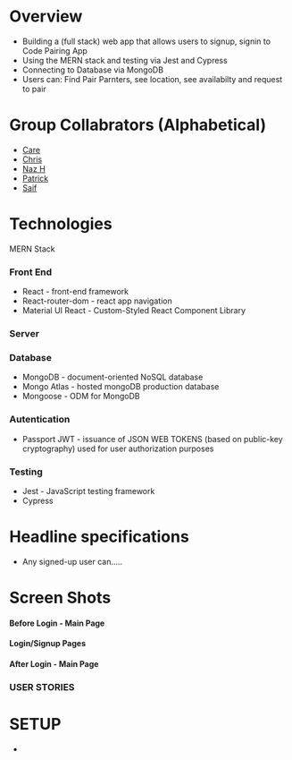 # Overview

- Building a (full stack) web app that allows users to signup, signin to Code Pairing App
- Using the MERN stack and testing via Jest and Cypress
- Connecting to Database via MongoDB
- Users can: Find Pair Parnters, see location, see availabilty and request to pair

# Group Collabrators (Alphabetical)

- [Care](https://github.com/clarebudds)
- [Chris](https://github.com/brownc2)
- [Naz H](https://github.com/nazhudha)
- [Patrick](https://github.com/PatrickReynoldsCoding)
- [Saif](https://github.com/shsn1990s)

# Technologies

MERN Stack

### Front End

- React - front-end framework
- React-router-dom - react app navigation
- Material UI React - Custom-Styled React Component Library

### Server

### Database

- MongoDB - document-oriented NoSQL database
- Mongo Atlas - hosted mongoDB production database
- Mongoose - ODM for MongoDB

### Autentication

- Passport JWT - issuance of JSON WEB TOKENS (based on public-key cryptography) used for user authorization purposes

### Testing

- Jest - JavaScript testing framework
- Cypress

# Headline specifications

- Any signed-up user can.....

# Screen Shots

#### Before Login - Main Page

#### Login/Signup Pages

#### After Login - Main Page

### USER STORIES

# SETUP

-
